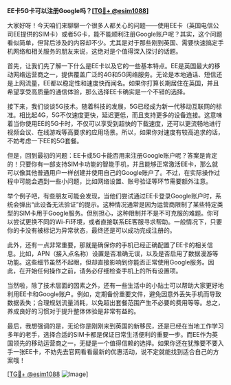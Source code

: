**EE卡5G卡可以注册Google吗？[[TG💪+ @esim1088](https://t.me/s/esim1088)]**

大家好呀！今天咱们来聊聊一个很多人都关心的问题——使用EE卡（英国电信公司EE提供的SIM卡）或者5G卡，能不能顺利注册Google账户呢？其实，这个问题看似简单，但背后涉及的内容却不少。尤其是对于那些刚到英国、需要快速搞定手机网络和相关服务的朋友来说，这绝对是个值得深入探讨的话题。

首先，让我们先了解一下什么是EE卡以及它的一些基本特点。EE是英国最大的移动网络运营商之一，提供覆盖广泛的4G和5G网络服务。无论是本地通话、短信还是上网流量，EE都以稳定性和速度快而闻名。如果你打算长期居住在英国，并且希望享受高质量的通信体验，那么选择EE卡确实是一个不错的选择。

接下来，我们谈谈5G技术。随着科技的发展，5G已经成为新一代移动互联网的标准。相比起4G，5G不仅速度更快，延迟更低，而且支持更多的设备连接。这意味着当你使用EE的5G卡时，不仅可以享受到超快的下载速度，还可以更流畅地进行视频会议、在线游戏等高要求的应用场景。所以，如果你对速度有较高追求的话，不妨考虑一下EE的5G套餐。

但是，回到最初的问题：EE卡或5G卡能否用来注册Google账户呢？答案是肯定的！只要你有一部支持SIM卡功能的智能手机，并且能够正常激活EE卡，那么就可以像其他普通用户一样创建并使用自己的Google账户了。不过，在实际操作过程中可能会遇到一些小问题，比如网络设置、账号验证等环节需要额外注意。

举个例子吧，有些朋友可能会发现，当他们尝试通过EE卡登录Google账户时，系统会弹出“此设备无法验证”的提示。这种情况通常是因为运营商限制了某些特定类型的SIM卡用于Google服务。但别担心，这种限制并不是不可克服的难题。你可以尝试更换不同的Wi-Fi环境，或者直接联系EE客服寻求帮助。一般情况下，只要你的卡没有被标记为异常状态，最终还是可以成功完成注册的。

此外，还有一点非常重要，那就是确保你的手机已经正确配置了EE卡的相关信息。比如，APN（接入点名称）设置是否准确无误，以及是否启用了数据漫游等功能。这些细节虽然不起眼，但却直接影响到你能否正常使用Google服务。因此，在开始任何操作之前，请务必仔细检查手机上的所有设置项。

当然啦，除了技术层面的因素之外，还有一些生活中的小贴士可以帮助大家更好地利用EE卡和Google账户。例如，定期备份重要文件，避免因意外丢失手机而导致数据丢失；合理规划流量消耗，以免超出套餐范围产生不必要的费用等等。总之，养成良好的习惯对于提升整体体验是非常有益的。

最后，我想强调的是，无论你是刚刚来到英国的新移民，还是已经在当地工作学习多年的老手，选择合适的SIM卡都是保证日常生活便利的重要一步。而EE作为英国领先的移动运营商之一，无疑是一个值得信赖的选择。如果你还在犹豫要不要入手一张EE卡，不妨先去官网看看最新的优惠活动，说不定就能找到适合自己的方案哦！

[[TG💪+ @esim1088](https://t.me/s/esim1088) ![Image](https://i.postimg.cc/4NQfJmqS/Snipaste-2025-05-13-00-14-12.png)]